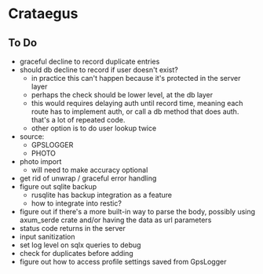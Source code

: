 Crataegus
===
## To Do
- graceful decline to record duplicate entries
- should db decline to record if user doesn't exist?
    - in practice this can't happen because it's protected in the server layer
    - perhaps the check should be lower level, at the db layer
    - this would requires delaying auth until record time, meaning each route has to implement auth, or call a db method that does auth. that's a lot of repeated code.
    - other option is to do user lookup twice
- source:
    - GPSLOGGER
    - PHOTO
- photo import
    - will need to make accuracy optional
- get rid of unwrap / graceful error handling
- figure out sqlite backup
    - rusqlite has backup integration as a feature
    - how to integrate into restic?
- figure out if there's a more built-in way to parse the body, possibly using axum_serde crate and/or having the data as url parameters
- status code returns in the server
- input sanitization
- set log level on sqlx queries to debug
- check for duplicates before adding
- figure out how to access profile settings saved from GpsLogger
